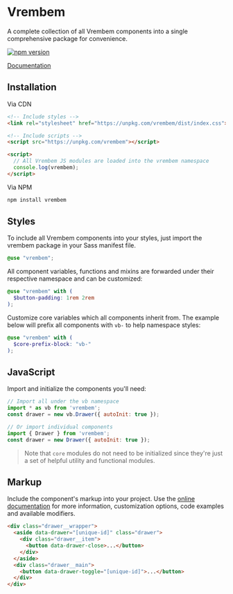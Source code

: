 # Vrembem

A complete collection of all Vrembem components into a single comprehensive package for convenience.

[![npm version](https://img.shields.io/npm/v/vrembem.svg)](https://www.npmjs.com/package/vrembem)

[Documentation](https://vrembem.com/packages/vrembem)

## Installation

Via CDN

```html
<!-- Include styles -->
<link rel="stylesheet" href="https://unpkg.com/vrembem/dist/index.css">

<!-- Include scripts -->
<script src="https://unpkg.com/vrembem"></script>

<script>
  // All Vrembem JS modules are loaded into the vrembem namespace
  console.log(vrembem);
</script>
```

Via NPM

```sh
npm install vrembem
```

## Styles

To include all Vrembem components into your styles, just import the vrembem package in your Sass manifest file.

```scss
@use "vrembem";
```

All component variables, functions and mixins are forwarded under their respective namespace and can be customized:

```scss
@use "vrembem" with (
  $button-padding: 1rem 2rem
);
```

Customize core variables which all components inherit from. The example below will prefix all components with `vb-` to help namespace styles:

```scss
@use "vrembem" with (
  $core-prefix-block: "vb-"
);
```

## JavaScript

Import and initialize the components you'll need:

```js
// Import all under the vb namespace
import * as vb from 'vrembem';
const drawer = new vb.Drawer({ autoInit: true });

// Or import individual components
import { Drawer } from 'vrembem';
const drawer = new Drawer({ autoInit: true });
```

> Note that `core` modules do not need to be initialized since they're just a set of helpful utility and functional modules.

## Markup

Include the component's markup into your project. Use the [online documentation](https://vrembem.com) for more information, customization options, code examples and available modifiers.

```html
<div class="drawer__wrapper">
  <aside data-drawer="[unique-id]" class="drawer">
    <div class="drawer__item">
      <button data-drawer-close>...</button>
    </div>
  </aside>
  <div class="drawer__main">
    <button data-drawer-toggle="[unique-id]">...</button>
  </div>
</div>
```

